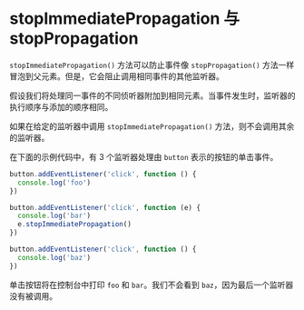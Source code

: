 # stopImmediatePropagation 与 stopPropagation

`stopImmediatePropagation()` 方法可以防止事件像 `stopPropagation()` 方法一样冒泡到父元素。但是，它会阻止调用相同事件的其他监听器。

假设我们将处理同一事件的不同侦听器附加到相同元素。当事件发生时，监听器的执行顺序与添加的顺序相同。

如果在给定的监听器中调用 `stopImmediatePropagation()` 方法，则不会调用其余的监听器。

在下面的示例代码中，有 3 个监听器处理由 `button` 表示的按钮的单击事件。

```js
button.addEventListener('click', function () {
  console.log('foo')
})

button.addEventListener('click', function (e) {
  console.log('bar')
  e.stopImmediatePropagation()
})

button.addEventListener('click', function () {
  console.log('baz')
})
```

单击按钮将在控制台中打印 `foo` 和 `bar`。我们不会看到 `baz`，因为最后一个监听器没有被调用。
